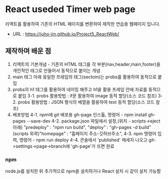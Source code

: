 # React useded Timer web page

리액트를 활용하여 기존의 HTML 페이지를 변환하여 제작한 연습용 웹페이지 입니다.
- URL : https://juho-jin.github.io/Project5_ReactWeb/
## 제작하며 배운 점
1. 리액트의 기본개념 - 기존의 HTML 태그를 각 부분(nav,header,main,footer)을 개인적인 태그로 만들어서 동적으로 붙이는 개념
2. main 태그 아래 동일한 프레임의 태그(sectoin)는 probs를 활용하여 동적으로 붙임
3. probs의 h1 태그를 활용하여 네이밍 해주고 h1을 활용 프레임 안에 자료를 동적으로 붙임
3-1. probs 활용방법 : if문 활용하여 image 동적 할당(소스 코드 참조)
3-2. probs 활용방법 : JSON 형식의 배열을 활용하여 text 동적 할당(소스 코드 참조)
4. 배포방법
4-1. npm에 git 배포용 gh-page 인스톨, 명령어 - npm install gh-pages --save-dev
4-2. package.json 파일에서 설정,(위치 - scripts->eject 아래)
              "predeploy" : "npm run build",
              "deploy" : "gh-pages -d build"
(scripts 외곽)"homepage" : "홈페이지 주소-깃허브주소",
4-3. npm 명령어 입력, 명령어 - npm run deploy
4-4. 콘솔에서 'published' 메세지 나오고 git->settings->page->branch에 'gh-page'가 뜨면 완료
### npm
node.js를 설치한 뒤 추가적으로 npm을 설치하거나 React 설치 시 같이 설치 가능함
